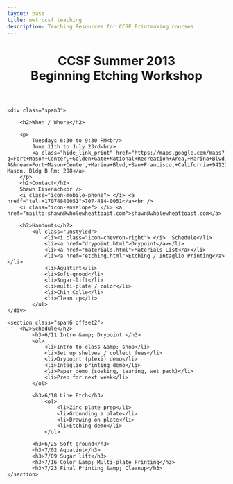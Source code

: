 ```yaml
---
layout: base
title: wwt ccsf teaching
description: Teaching Resources for CCSF Printmaking courses
---
```


<div class="row-fluid">
	<header class="span10 offest2">
		<h1>CCSF Summer 2013<br/>
			Beginning Etching Workshop</h1>
	</header>
</div>

<div class="row-fluid">
	
	<div class="span3">

		<h2>When / Where</h2>

		<p>
			Tuesdays 6:30 to 9:30 PM<br/>
			June 11th to July 23rd<br/>
			<a class="hide_link_print" href="https://maps.google.com/maps?q=Fort+Mason+Center,+Golden+Gate+National+Recreation+Area,+Marina+Blvd,+San+Francisco,+California+94123&hl=en&ll=37.806966,-122.431013&spn=0.001464,0.004047&sll=37.269174,-119.306607&sspn=13.049074,33.156738&geocode=Fd_fQAIdz9az-A&hnear=Fort+Mason+Center,+Marina+Blvd,+San+Francisco,+California+94123&t=m&z=19&iwloc=4764892890660691674">Fort Mason, Bldg B Rm: 208</a>
		</p>
		<h2>Contact</h2>
		Shawn Eisenach<br />
		<i class="icon-mobile-phone"> </i> <a hreff="tel:+17074840051">707-484-0051</a><br />
		<i class="icon-envelope"> </i> <a href="mailto:shawn@wholewheattoast.com">shawn@wholewheattoast.com</a>

		<h2>Handouts</h2>
			<ul class="unstyled">
				<li><i class="icon-chevron-right"> </i>  Schedule</li>
				<li><a href="drypoint.html">Drypoint</a></li>
				<li><a href="materials.html">Materials List</a></li>
				<li><a href="etching.html">Etching / Intaglio Printing</a></li>
				<li>Aquatint</li>
				<li>Soft-groud</li>
				<li>Sugar-lift</li>
				<li>multi-plate / color</li>
				<li>Chin Colle</li>
				<li>Clean up</li>
			</ul>
	</div>
	
	<section class="span6 offset2">
		<h2>Schedule</h2>
			<h3>6/11 Intro &amp; Drypoint </h3>
			<ol>
				<li>Intro to class &amp; shop</li>
				<li>Set up shelves / collect fees</li>
				<li>Drypoint (plexi) demo</li>
				<li>Intaglio printing demo</li>
				<li>Paper demo (soaking, tearing, wet pack)</li>
				<li>Prep for next week</li>
			</ol>

			<h3>6/18 Line Etch</h3>
				<ol>
					<li>Zinc plate prep</li>
					<li>Grounding a plate</li>
					<li>Drawing on plate</li>
					<li>Etching demo</li>
				</ol>

			<h3>6/25 Soft ground</h3>
			<h3>7/02 Aquatint</h3>
			<h3>7/09 Sugar lift</h3>
			<h3>7/16 Color &amp; Multi-plate Printing</h3>
			<h3>7/23 Final Printing &amp; Cleanup</h3>
	</section>


</div>